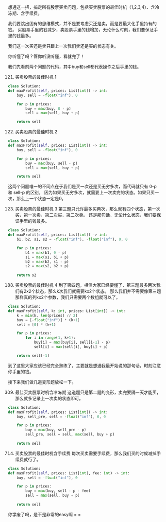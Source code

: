 想通这一招，搞定所有股票买卖问题，包括买卖股票的最佳时机（1,2,3,4）、含冷冻期、含手续费。

我们要跳出固有的思维模式，并不是要考虑买还是卖，而是要最大化手里持有的钱。
买股票手里的钱减少，卖股票手里的钱增加，无论什么时刻，我们要保证手里的钱最多。

我们这一次买还是卖只跟上一次我们卖还是买的状态有关。

你听懂了吗？管你听没听懂，看就完了！

我们先看前两个问题的代码，其中buy和sell都代表操作之后手里的钱。

121. 买卖股票的最佳时机 1


```python
class Solution:
def maxProfit(self, prices: List[int]) -> int:
    buy, sell = -float("inf"), 0

    for p in prices:
        buy = max(buy, 0 - p)
        sell = max(sell, buy + p)

    return sell
```

122. 买卖股票的最佳时机 2


```python
class Solution:
def maxProfit(self, prices: List[int]) -> int:
    buy, sell = -float("inf"), 0

    for p in prices:
        buy = max(buy, sell - p)
        sell = max(sell, buy + p)

    return sell
```

这两个问题唯一的不同点在于我们是买一次还是买无穷多次，而代码就只有 0-p 和 sell-p 的区别。
因为如果买无穷多次，就需要上一次卖完的状态。如果只买一次，那么上一个状态一定是0。

123. 买卖股票的最佳时机 3
     第三题只允许最多买两次，那么就有四个状态，第一次买，第一次卖，第二次买，第二次卖。
     还是那句话，无论什么状态，我们要保证手里的钱最多。


```python
class Solution:
def maxProfit(self, prices: List[int]) -> int:
    b1, b2, s1, s2 = -float("inf"), -float("inf"), 0, 0

    for p in prices:
        b1 = max(b1, 0 - p)
        s1 = max(s1, b1 + p)
        b2 = max(b2, s1 - p)
        s2 = max(s2, b2 + p)
  
    return s2
```

188. 买卖股票的最佳时机 4
     到了第四题，相信大家已经要懂了，第三题最多两次我们有2x2个状态，那么k次我们就需要kx2个状态。
     那么我们并不需要像第三题那样真的列kx2个参数，我们只需要两个数组就可以了。


```python
class Solution:
def maxProfit(self, k: int, prices: List[int]) -> int:
    k = min(k, len(prices) // 2)
    buy = [-float("inf")] * (k+1)
    sell = [0] * (k+1)

    for p in prices:
        for i in range(1, k+1):
            buy[i] = max(buy[i], sell[i-1] - p)
            sell[i] = max(sell[i], buy[i] + p)

    return sell[-1]
```

到了这里大家应该已经完全熟练了，主要就是想通我最开始说的那句话，时刻注意你手里的钱。

接下来我们做几道变形题放松一下。

309. 最佳买卖股票时机含冷冻期
     这道题只是第二题的变形，卖完要隔一天才能买，那么就多记录上一次卖的状态即可。


```python
class Solution:
def maxProfit(self, prices: List[int]) -> int:
    buy, sell_pre, sell = -float("inf"), 0, 0

    for p in prices:
        buy = max(buy, sell_pre - p)
        sell_pre, sell = sell, max(sell, buy + p)
   
    return sell
```

714. 买卖股票的最佳时机含手续费
     每次买卖需要手续费，那么我们买的时候减掉手续费就行了。


```python
class Solution:
def maxProfit(self, prices: List[int], fee: int) -> int:
    buy, sell = -float("inf"), 0

    for p in prices:
        buy = max(buy, sell - p - fee)
        sell = max(sell, buy + p)
  
    return sell
```

你学废了吗，是不是非常的easy啊 = =
